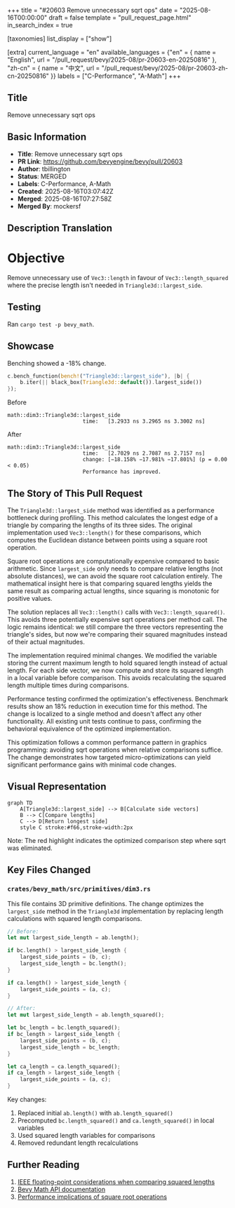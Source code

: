 +++
title = "#20603 Remove unnecessary sqrt ops"
date = "2025-08-16T00:00:00"
draft = false
template = "pull_request_page.html"
in_search_index = true

[taxonomies]
list_display = ["show"]

[extra]
current_language = "en"
available_languages = {"en" = { name = "English", url = "/pull_request/bevy/2025-08/pr-20603-en-20250816" }, "zh-cn" = { name = "中文", url = "/pull_request/bevy/2025-08/pr-20603-zh-cn-20250816" }}
labels = ["C-Performance", "A-Math"]
+++

## Title
Remove unnecessary sqrt ops

## Basic Information
- **Title**: Remove unnecessary sqrt ops
- **PR Link**: https://github.com/bevyengine/bevy/pull/20603
- **Author**: tbillington
- **Status**: MERGED
- **Labels**: C-Performance, A-Math
- **Created**: 2025-08-16T03:07:42Z
- **Merged**: 2025-08-16T07:27:58Z
- **Merged By**: mockersf

## Description Translation
# Objective

Remove unnecessary use of `Vec3::length` in favour of `Vec3::length_squared` where the precise length isn't needed in `Triangle3d::largest_side`.

## Testing

Ran `cargo test -p bevy_math`.

## Showcase

Benching showed a -18% change.

```rust
c.bench_function(bench!("Triangle3d::largest_side"), |b| {
    b.iter(|| black_box(Triangle3d::default()).largest_side())
});
```
Before
```
math::dim3::Triangle3d::largest_side
                        time:   [3.2933 ns 3.2965 ns 3.3002 ns]
```
After
```
math::dim3::Triangle3d::largest_side
                        time:   [2.7029 ns 2.7087 ns 2.7157 ns]
                        change: [−18.158% −17.981% −17.801%] (p = 0.00 < 0.05)
                        Performance has improved.
```

## The Story of This Pull Request

The `Triangle3d::largest_side` method was identified as a performance bottleneck during profiling. This method calculates the longest edge of a triangle by comparing the lengths of its three sides. The original implementation used `Vec3::length()` for these comparisons, which computes the Euclidean distance between points using a square root operation.

Square root operations are computationally expensive compared to basic arithmetic. Since `largest_side` only needs to compare relative lengths (not absolute distances), we can avoid the square root calculation entirely. The mathematical insight here is that comparing squared lengths yields the same result as comparing actual lengths, since squaring is monotonic for positive values.

The solution replaces all `Vec3::length()` calls with `Vec3::length_squared()`. This avoids three potentially expensive sqrt operations per method call. The logic remains identical: we still compare the three vectors representing the triangle's sides, but now we're comparing their squared magnitudes instead of their actual magnitudes.

The implementation required minimal changes. We modified the variable storing the current maximum length to hold squared length instead of actual length. For each side vector, we now compute and store its squared length in a local variable before comparison. This avoids recalculating the squared length multiple times during comparisons.

Performance testing confirmed the optimization's effectiveness. Benchmark results show an 18% reduction in execution time for this method. The change is localized to a single method and doesn't affect any other functionality. All existing unit tests continue to pass, confirming the behavioral equivalence of the optimized implementation.

This optimization follows a common performance pattern in graphics programming: avoiding sqrt operations when relative comparisons suffice. The change demonstrates how targeted micro-optimizations can yield significant performance gains with minimal code changes.

## Visual Representation

```mermaid
graph TD
    A[Triangle3d::largest_side] --> B[Calculate side vectors]
    B --> C[Compare lengths]
    C --> D[Return longest side]
    style C stroke:#f66,stroke-width:2px
```

Note: The red highlight indicates the optimized comparison step where sqrt was eliminated.

## Key Files Changed

### `crates/bevy_math/src/primitives/dim3.rs`
This file contains 3D primitive definitions. The change optimizes the `largest_side` method in the `Triangle3d` implementation by replacing length calculations with squared length comparisons.

```rust
// Before:
let mut largest_side_length = ab.length();

if bc.length() > largest_side_length {
    largest_side_points = (b, c);
    largest_side_length = bc.length();
}

if ca.length() > largest_side_length {
    largest_side_points = (a, c);
}

// After:
let mut largest_side_length = ab.length_squared();

let bc_length = bc.length_squared();
if bc_length > largest_side_length {
    largest_side_points = (b, c);
    largest_side_length = bc_length;
}

let ca_length = ca.length_squared();
if ca_length > largest_side_length {
    largest_side_points = (a, c);
}
```
Key changes:
1. Replaced initial `ab.length()` with `ab.length_squared()`
2. Precomputed `bc.length_squared()` and `ca.length_squared()` in local variables
3. Used squared length variables for comparisons
4. Removed redundant length recalculations

## Further Reading
1. [IEEE floating-point considerations when comparing squared lengths](https://randomascii.wordpress.com/2012/02/25/comparing-floating-point-numbers-2012-edition/)
2. [Bevy Math API documentation](https://docs.rs/bevy_math/latest/bevy_math/)
3. [Performance implications of square root operations](https://assemblyrequired.crashwhite.com/2019/07/26/performance-of-sqrt/)